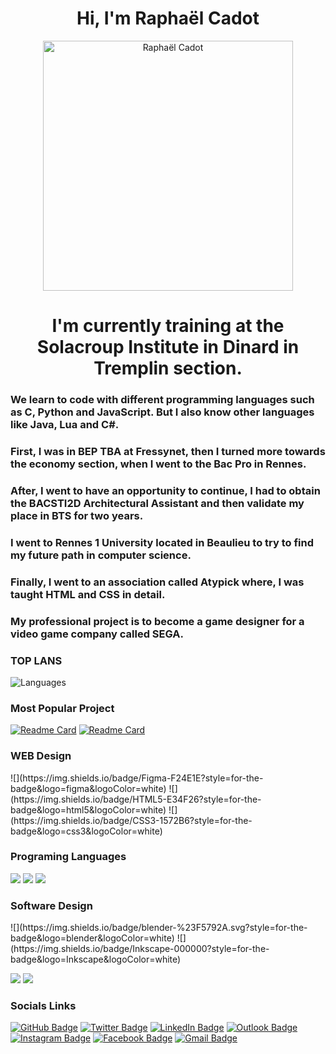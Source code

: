 <html>

<h1 align="center">
    Hi, I'm Raphaël Cadot
</h1>

<p align="center"><img align="center" src="https://user-images.githubusercontent.com/72147801/137213397-7b97d29f-16e7-4ac8-8343-9082e7e1354a.jpg"
     alt="Raphaël Cadot"
     width="400">
     </p>
    
 <h1 align="center">
     I'm currently training at the Solacroup Institute in Dinard in
          Tremplin section.
  </h1>
    
   <h3>
          We learn to code with different programming languages such as C,
          Python and JavaScript. But I also know other languages like Java,
          Lua and C#.
        </h3>
        <h3>
          First, I was in BEP TBA at Fressynet, then I turned more towards the
          economy section, when I went to the Bac Pro in Rennes.
        </h3>
        <h3>
          After, I went to have an opportunity to continue, I had to obtain the
          BACSTI2D Architectural Assistant and then validate my place in BTS for
          two years.
        </h3>
        <h3>
          I went to Rennes 1 University located in Beaulieu to try to find my
          future path in computer science.
        </h3>
        <h3>
          Finally, I went to an association called Atypick where, I was taught
          HTML and CSS in detail.
        </h3>
        <h3>
          My professional project is to become a game designer for a video game
          company called SEGA.
        </h3>   
</html>


### TOP LANS

<img alt="Languages" src="https://github-readme-stats.vercel.app/api/top-langs/?username=Roxas35&theme=blue-green"/>

### Most Popular Project

[![Readme Card](https://github-readme-stats.vercel.app/api/pin/?username=Roxas35&repo=Portfolio)](https://roxas35.github.io/Portfolio/)
[![Readme Card](https://github-readme-stats.vercel.app/api/pin/?username=Roxas35&repo=Pet-Adopt)](https://roxas35.github.io/Pet-Adopt/)

<h3>WEB Design</h3>
![](https://img.shields.io/badge/Figma-F24E1E?style=for-the-badge&logo=figma&logoColor=white)
![](https://img.shields.io/badge/HTML5-E34F26?style=for-the-badge&logo=html5&logoColor=white)
![](https://img.shields.io/badge/CSS3-1572B6?style=for-the-badge&logo=css3&logoColor=white)

<h3>Programing Languages</h3>

![](https://img.shields.io/badge/Python-FFD43B?style=for-the-badge&logo=python&logoColor=darkgreen)
![](https://img.shields.io/badge/JavaScript-323330?style=for-the-badge&logo=javascript&logoColor=F7DF1E)
![](https://img.shields.io/badge/C-00599C?style=for-the-badge&logo=c&logoColor=white)

<h3>Software Design</h3>
![](https://img.shields.io/badge/blender-%23F5792A.svg?style=for-the-badge&logo=blender&logoColor=white)
![](https://img.shields.io/badge/Inkscape-000000?style=for-the-badge&logo=Inkscape&logoColor=white)

![](https://img.shields.io/badge/Lua-2C2D72?style=for-the-badge&logo=lua&logoColor=white)
![](https://img.shields.io/badge/C%2B%2B-00599C?style=for-the-badge&logo=c%2B%2B&logoColor=white)

### Socials Links

[![GitHub Badge](https://img.shields.io/badge/GitHub-100000?style=for-the-badge&logo=github&logoColor=white)](https://github.com/Roxas35)
[![Twitter Badge](https://img.shields.io/badge/Twitter-1DA1F2?style=for-the-badge&logo=twitter&logoColor=white)](https://twitter.com/R0xas35)
[![LinkedIn Badge](https://img.shields.io/badge/linkedin-%230077B5.svg?style=for-the-badge&logo=linkedin&logoColor=white)](https://www.linkedin.com/in/rapha%C3%ABl-cadot-33538214b/)
[![Outlook Badge](https://img.shields.io/badge/Microsoft_Outlook-0078D4?style=for-the-badge&logo=microsoft-outlook&logoColor=white)](https://outlook.live.com/mail/0/inbox)
[![Instagram Badge](https://img.shields.io/badge/Instagram-E4405F?style=for-the-badge&logo=instagram&logoColor=white)](https://www.instagram.com/roxas35/?hl=fr)
[![Facebook Badge](https://img.shields.io/badge/Facebook-1877F2?style=for-the-badge&logo=facebook&logoColor=white)](https://www.facebook.com/raphael.cadot/)
[![Gmail Badge](https://img.shields.io/badge/Gmail-D14836?style=for-the-badge&logo=gmail&logoColor=white)](https://mail.google.com/mail/u/1/#inbox)
